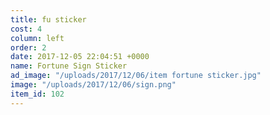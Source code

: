 ```yaml
---
title: fu sticker
cost: 4
column: left
order: 2
date: 2017-12-05 22:04:51 +0000
name: Fortune Sign Sticker
ad_image: "/uploads/2017/12/06/item fortune sticker.jpg"
image: "/uploads/2017/12/06/sign.png"
item_id: 102
---
```

